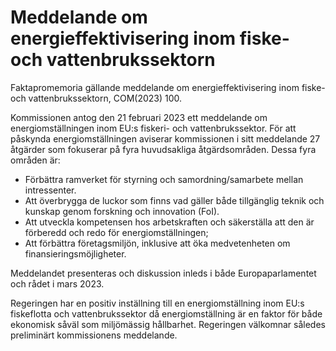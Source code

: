 # Meddelande om energieffektivisering inom fiske- och vattenbrukssektorn

Faktapromemoria gällande meddelande om energieffektivisering inom fiske\- och vattenbrukssektorn, COM(2023\) 100\.

Kommissionen antog den 21 februari 2023 ett meddelande om energiomställningen inom EU:s fiskeri\- och vattenbrukssektor. För att påskynda energiomställningen aviserar kommissionen i sitt meddelande 27 åtgärder som fokuserar på fyra huvudsakliga åtgärdsområden. Dessa fyra områden är:

* Förbättra ramverket för styrning och samordning/samarbete mellan intressenter.
* Att överbrygga de luckor som finns vad gäller både tillgänglig teknik och kunskap genom forskning och innovation (FoI).
* Att utveckla kompetensen hos arbetskraften och säkerställa att den är förberedd och redo för energiomställningen;
* Att förbättra företagsmiljön, inklusive att öka medvetenheten om finansieringsmöjligheter.

Meddelandet presenteras och diskussion inleds i både Europaparlamentet och rådet i mars 2023\.

Regeringen har en positiv inställning till en energiomställning inom EU:s fiskeflotta och vattenbrukssektor då energiomställning är en faktor för både ekonomisk såväl som miljömässig hållbarhet. Regeringen välkomnar således preliminärt kommissionens meddelande.

